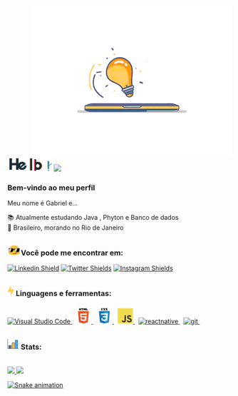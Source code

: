 <!--
Hellooo! <img src="https://media.giphy.com/media/hvRJCLFzcasrR4ia7z/giphy.gif" width="30">
-->

<img src="images/readme/animations/animation-readme-7.gif" min-width="400px" max-width="600px" width="450px" align="right" alt="image">


<span align="left">

<img src="images/readme/hello.gif" width="100" alt="image"> <img src="https://media.giphy.com/media/hvRJCLFzcasrR4ia7z/giphy.gif" width="50">

### Bem-vindo ao meu perfil
 
Meu nome é Gabriel e...
 
 📚 Atualmente estudando Java , Phyton e Banco de dados <br>
 🏡 Brasileiro, morando no Rio de Janeiro <br>
 
</span>

## 

<span align="left">
 
### <img src="https://github.com/RobsonVinicius/robsonvinicius/blob/master/images/readme/emoji.gif" width="30">Você pode me encontrar em:

[![Linkedin Shield](https://img.shields.io/badge/-Linkedin-2867B2?style=for-the-badge&logo=linkedin&logoColor=white&link=https://https://www.linkedin.com/in/gabriel-f-8b3088251//)](https://www.linkedin.com/in/gabriel-f-8b3088251/)
[![Twitter Shields](https://img.shields.io/badge/-Twitter-1DA1F2?style=for-the-badge&logo=twitter&logoColor=white&link=https://https://twitter.com/Gf_Senpai/)](https://twitter.com/Gf_Senpai)
[![Instagram Shields](https://img.shields.io/badge/Instagram-E4405F?style=for-the-badge&logo=instagram&logoColor=white//https://www.instagram.com/gabrielfariaaaaa/)](https://www.instagram.com/gabrielfariaaaaa/)


</span>

##

### <img src="https://github.com/RobsonVinicius/robsonvinicius/blob/master/images/readme/lightning.gif" width="15"> Linguagens e ferramentas:

###

<p align="left"> 
 
<a href="https://code.visualstudio.com/" target="_blank"> <img src="https://upload.wikimedia.org/wikipedia/commons/thumb/9/9a/Visual_Studio_Code_1.35_icon.svg/512px-Visual_Studio_Code_1.35_icon.svg.png" alt="Visual Studio Code" width="35" height="35"/> </a> &nbsp;
<a href="https://www.w3.org/html/" target="_blank"> <img src="https://raw.githubusercontent.com/devicons/devicon/master/icons/html5/html5-original-wordmark.svg" alt="html5" width="35" height="35"/> </a>&nbsp;
<a href="https://www.w3schools.com/css/" target="_blank"> <img src="https://raw.githubusercontent.com/devicons/devicon/master/icons/css3/css3-original-wordmark.svg" alt="css3" width="35" height="35"/> </a> &nbsp;
<a href="https://developer.mozilla.org/en-US/docs/Web/JavaScript" target="_blank"> <img src="https://raw.githubusercontent.com/devicons/devicon/master/icons/javascript/javascript-original.svg" alt="javascript" width="35" height="35"/> </a> &nbsp;
<a href="https://reactnative.dev/" target="_blank"> <img src="https://reactnative.dev/img/header_logo.svg" alt="reactnative" width="35" height="35"/> </a> &nbsp;
<a href="https://git-scm.com/" target="_blank"> <img src="https://www.vectorlogo.zone/logos/git-scm/git-scm-icon.svg" alt="git" width="35" height="35"/> </a> &nbsp;

</p>

##

### <img src="https://github.com/RobsonVinicius/robsonvinicius/blob/master/images/readme/chart-growth-lineal.gif" width="26"> Stats:

<br>

 <div>
  <a href="https://github.com/GFSenpai">
  <img height="180em" src="https://github-readme-stats.vercel.app/api?username=GFSenpai&show_icons=true&theme=synthwave&include_all_commits=true&count_private=true"/>
  <img height="180em" src="https://github-readme-stats.vercel.app/api/top-langs/?username=GFSenpai&layout=compact&langs_count=6&theme=tokyonight"/>
   
</div>

   ![Snake animation](https://github.com/GFSenpai/GFSenpai/blob/output/github-contribution-grid-snake.svg)
